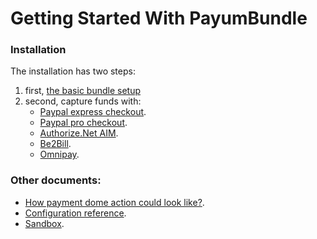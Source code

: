 Getting Started With PayumBundle
================================

### Installation

The installation has two steps:

1. first, [the basic bundle setup](basic_setup.md)
2. second, capture funds with: 
    * [Paypal express checkout](capture_funds_with_paypal_express_checkout.md).
    * [Paypal pro checkout](capture_funds_with_paypal_pro_checkout.md).
    * [Authorize.Net AIM](capture_funds_with_authorize_net_aim.md).
    * [Be2Bill](capture_funds_with_be2bill.md).
    * [Omnipay](capture_funds_with_ominpay.md).

### Other documents:

* [How payment dome action could look like?](how_payment_done_action_could_look_like.md).
* [Configuration reference](configuration_reference.md).
* [Sandbox](sandbox.md).